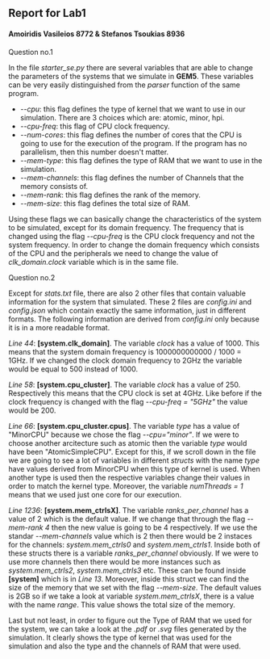 ## Report for Lab1

#### Amoiridis Vasileios 8772 & Stefanos Tsoukias 8936

Question no.1

In the file _starter_se.py_ there are several variables that are able to change the parameters of the systems that we simulate in **GEM5**. These variables can be very easily distinguished from the _parser_ function of the same program.

* _--cpu_: this flag defines the type of kernel that we want to use in our simulation. There are 3 choices which are: atomic, minor, hpi.
* _--cpu-freq_: this flag of CPU clock frequency.
* _--num-cores_: this flag defines the number of cores that the CPU is going to use for the execution of the program. If the program has no parallelism, then this number doesn't matter.
* _--mem-type_: this flag defines the type of RAM that we want to use in the simulation.
* _--mem-channels_: this flag defines the number of Channels that the memory consists of.
* _--mem-rank_: this flag defines the rank of the memory.
* _--mem-size_: this flag defines the total size of RAM.

Using these flags we can basically change the characteristics of the system to be simulated, except for its domain frequency. The frequency that is changed using the flag _--cpu-freq_ is the CPU clock frequency and not the system frequency. In order to change the domain frequency which consists of the CPU and the peripherals we need to change the value of _clk_domain.clock_ variable which is in the same file.

Question no.2

Except for _stats.txt_ file, there are also 2 other files that contain valuable information for the system that simulated. These 2 files are _config.ini_ and _config.json_ which contain exactly the same information, just in different formats. The following information are derived from _config.ini_ only because it is in a more readable format.

_Line 44_: **[system.clk_domain]**. The variable _clock_ has a value of 1000. This means that the system domain frequency is 1000000000000 / 1000 = 1GHz. If we changed the clock domain frequency to 2GHz the variable would be equal to 500 instead of 1000.

_Line 58_: **[system.cpu_cluster]**. The variable _clock_ has a value of 250. Respectively this means that the CPU clock is set at 4GHz. Like before if the clock frequency is changed with the flag _--cpu-freq = "5GHz"_ the value would be 200.

_Line 66_: **[system.cpu_cluster.cpus]**. The variable _type_ has a value of "MinorCPU" because we chose the flag _--cpu="minor"_. If we were to choose another arcitecture such as atomic then the variable _type_ would have been "AtomicSimpleCPU". Except for this, if we scroll down in the file we are going to see a lot of variables in different _structs_ with the name _type_ have values derived from MinorCPU when this type of kernel is used. When another type is used then the respective variables change their values in order to match the kernel type. Moreover, the variable _numThreads = 1_ means that we used just one core for our execution.

_Line 1236_: **[system.mem_ctrlsX]**. The variable _ranks_per_channel_ has a value of 2 which is the default value. If we change that through the flag _--mem-rank 4_ then the new value is going to be 4 respectively. If we use the standar _--mem-channels_ value which is 2 then there would be 2 instaces for the channels: _system.mem_ctrls0_ and _system.mem_ctrls1_. Inside both of these structs there is a variable _ranks_per_channel_ obviously. If we were to use more channels then there would be more instances such as _system.mem_ctrls2_, _system.mem_ctrls3_ etc. These can be found inside **[system]** which is in _Line 13_. Moreover, inside this struct we can find the size of the memory that we set with the flag _--mem-size_. The default values is 2GB so if we take a look at variable _system.mem_ctrlsX_, there is a value with the name _range_. This value shows the total size of the memory. 

Last but not least, in order to figure out the Type of RAM that we used for the system, we can take a look at the _.pdf_ or _.svg_ files generated by the simulation. It clearly shows the type of kernel that was used for the simulation and also the type and the channels of RAM that were used.

